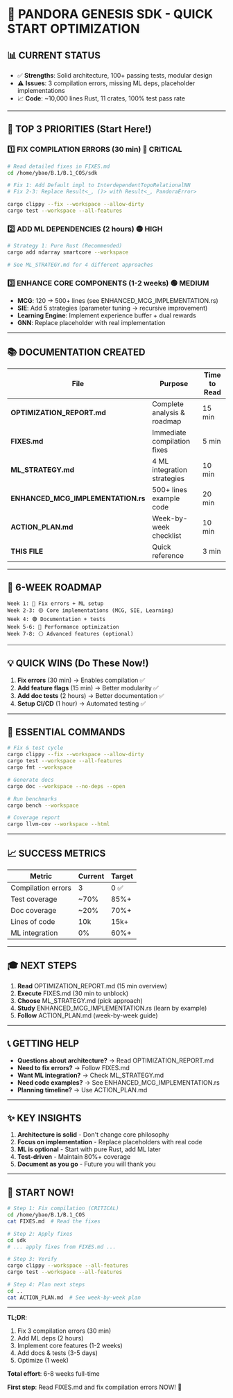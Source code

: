 # 🎯 PANDORA GENESIS SDK - QUICK START OPTIMIZATION

## 📊 CURRENT STATUS
- ✅ **Strengths**: Solid architecture, 100+ passing tests, modular design
- ⚠️ **Issues**: 3 compilation errors, missing ML deps, placeholder implementations
- 📈 **Code**: ~10,000 lines Rust, 11 crates, 100% test pass rate

---

## 🚨 TOP 3 PRIORITIES (Start Here!)

### 1️⃣ FIX COMPILATION ERRORS (30 min) 🔴 CRITICAL
```bash
# Read detailed fixes in FIXES.md
cd /home/ybao/B.1/B.1_COS/sdk

# Fix 1: Add Default impl to InterdependentTopoRelationalNN
# Fix 2-3: Replace Result<_, ()> with Result<_, PandoraError>

cargo clippy --fix --workspace --allow-dirty
cargo test --workspace --all-features
```

### 2️⃣ ADD ML DEPENDENCIES (2 hours) 🟡 HIGH
```bash
# Strategy 1: Pure Rust (Recommended)
cargo add ndarray smartcore --workspace

# See ML_STRATEGY.md for 4 different approaches
```

### 3️⃣ ENHANCE CORE COMPONENTS (1-2 weeks) 🟢 MEDIUM
- **MCG**: 120 → 500+ lines (see ENHANCED_MCG_IMPLEMENTATION.rs)
- **SIE**: Add 5 strategies (parameter tuning → recursive improvement)
- **Learning Engine**: Implement experience buffer + dual rewards
- **GNN**: Replace placeholder with real implementation

---

## 📚 DOCUMENTATION CREATED

| File | Purpose | Time to Read |
|------|---------|--------------|
| **OPTIMIZATION_REPORT.md** | Complete analysis & roadmap | 15 min |
| **FIXES.md** | Immediate compilation fixes | 5 min |
| **ML_STRATEGY.md** | 4 ML integration strategies | 10 min |
| **ENHANCED_MCG_IMPLEMENTATION.rs** | 500+ lines example code | 20 min |
| **ACTION_PLAN.md** | Week-by-week checklist | 10 min |
| **THIS FILE** | Quick reference | 3 min |

---

## 🎯 6-WEEK ROADMAP

```
Week 1: 🔴 Fix errors + ML setup
Week 2-3: 🟡 Core implementations (MCG, SIE, Learning)
Week 4: 🟢 Documentation + tests
Week 5-6: 🔵 Performance optimization
Week 7-8: ⚪ Advanced features (optional)
```

---

## 💡 QUICK WINS (Do These Now!)

1. **Fix errors** (30 min) → Enables compilation ✅
2. **Add feature flags** (15 min) → Better modularity ✅
3. **Add doc tests** (2 hours) → Better documentation ✅
4. **Setup CI/CD** (1 hour) → Automated testing ✅

---

## 🔧 ESSENTIAL COMMANDS

```bash
# Fix & test cycle
cargo clippy --fix --workspace --allow-dirty
cargo test --workspace --all-features
cargo fmt --workspace

# Generate docs
cargo doc --workspace --no-deps --open

# Run benchmarks
cargo bench --workspace

# Coverage report
cargo llvm-cov --workspace --html
```

---

## 📈 SUCCESS METRICS

| Metric | Current | Target |
|--------|---------|--------|
| Compilation errors | 3 | 0 ✅ |
| Test coverage | ~70% | 85%+ |
| Doc coverage | ~20% | 70%+ |
| Lines of code | 10k | 15k+ |
| ML integration | 0% | 60%+ |

---

## 🎓 NEXT STEPS

1. **Read** OPTIMIZATION_REPORT.md (15 min overview)
2. **Execute** FIXES.md (30 min to unblock)
3. **Choose** ML_STRATEGY.md (pick approach)
4. **Study** ENHANCED_MCG_IMPLEMENTATION.rs (learn by example)
5. **Follow** ACTION_PLAN.md (week-by-week guide)

---

## 📞 GETTING HELP

- **Questions about architecture?** → Read OPTIMIZATION_REPORT.md
- **Need to fix errors?** → Follow FIXES.md
- **Want ML integration?** → Check ML_STRATEGY.md
- **Need code examples?** → See ENHANCED_MCG_IMPLEMENTATION.rs
- **Planning timeline?** → Use ACTION_PLAN.md

---

## ✨ KEY INSIGHTS

1. **Architecture is solid** - Don't change core philosophy
2. **Focus on implementation** - Replace placeholders with real code
3. **ML is optional** - Start with pure Rust, add ML later
4. **Test-driven** - Maintain 80%+ coverage
5. **Document as you go** - Future you will thank you

---

## 🚀 START NOW!

```bash
# Step 1: Fix compilation (CRITICAL)
cd /home/ybao/B.1/B.1_COS
cat FIXES.md  # Read the fixes

# Step 2: Apply fixes
cd sdk
# ... apply fixes from FIXES.md ...

# Step 3: Verify
cargo clippy --workspace --all-features
cargo test --workspace --all-features

# Step 4: Plan next steps
cd ..
cat ACTION_PLAN.md  # See week-by-week plan
```

---

**TL;DR**: 
1. Fix 3 compilation errors (30 min)
2. Add ML deps (2 hours)  
3. Implement core features (1-2 weeks)
4. Add docs & tests (3-5 days)
5. Optimize (1 week)

**Total effort**: 6-8 weeks full-time

**First step**: Read FIXES.md and fix compilation errors NOW! 🚀
